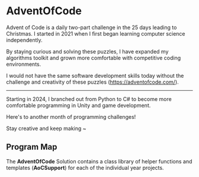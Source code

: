 # AdventOfCode
Advent of Code is a daily two-part challenge in the 25 days leading to Christmas.
I started in 2021 when I first began learning computer science independently.

By staying curious and solving these puzzles, I have expanded my algorithms toolkit
and grown more comfortable with competitive coding environments.

I would not have the same software development skills today without the challenge
and creativity of these puzzles (https://adventofcode.com/).

---

Starting in 2024, I branched out from Python to C# to become more comfortable programming 
in Unity and game development.

Here's to another month of programming challenges!

Stay creative and keep making ~

## Program Map
The **AdventOfCode** Solution contains a class library of helper functions
and templates (**AoCSupport**) for each of the individual year projects.